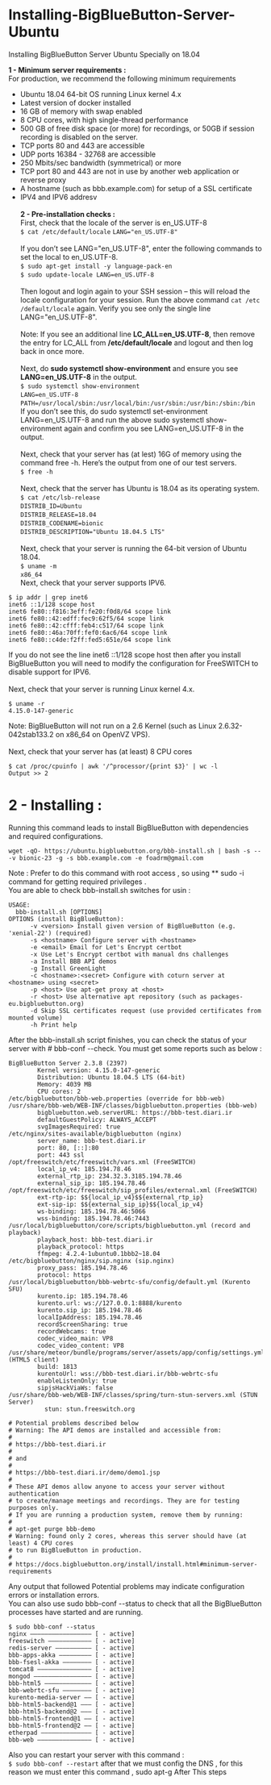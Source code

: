 # Installing-BigBlueButton-Server-Ubuntu
Installing BigBlueButton Server Ubuntu Specially on 18.04

**1 - Minimum server requirements :**<br />
For production, we recommend the following minimum requirements<br />
* Ubuntu 18.04 64-bit OS running Linux kernel 4.x <br />
* Latest version of docker installed<br />
* 16 GB of memory with swap enabled<br />
* 8 CPU cores, with high single-thread performance<br />
* 500 GB of free disk space (or more) for recordings, or 50GB if session recording is disabled on the server.<br />
* TCP ports 80 and 443 are accessible<br />
* UDP ports 16384 - 32768 are accessible<br />
* 250 Mbits/sec bandwidth (symmetrical) or more<br />
* TCP port 80 and 443 are not in use by another web application or reverse proxy<br />
* A hostname (such as bbb.example.com) for setup of a SSL certificate<br />
* IPV4 and IPV6 addresv<br /><br />
**2 - Pre-installation checks :**<br />
First, check that the locale of the server is en_US.UTF-8 <br />
`$ cat /etc/default/locale`
`LANG="en_US.UTF-8"`<br /><br />
If you don’t see LANG="en_US.UTF-8", enter the following commands to set the local to en_US.UTF-8.<br />
`$ sudo apt-get install -y language-pack-en`<br />
`$ sudo update-locale LANG=en_US.UTF-8`<br /><br />
Then logout and login again to your SSH session – this will reload the locale configuration for your session. Run the above command `cat /etc
/default/locale` again. Verify you see only the single line LANG="en_US.UTF-8".<br /><br />
Note: If you see an additional line **LC_ALL=en_US.UTF-8**, then remove the entry for LC_ALL from **/etc/default/locale** and logout and then log
back in once more.<br /><br />
Next, do **sudo systemctl show-environment** and ensure you see **LANG=en_US.UTF-8** in the output.<br />
`$ sudo systemctl show-environment`<br />
`LANG=en_US.UTF-8`<br />
`PATH=/usr/local/sbin:/usr/local/bin:/usr/sbin:/usr/bin:/sbin:/bin`<br />
If you don’t see this, do sudo systemctl set-environment LANG=en_US.UTF-8 and run the above sudo systemctl show-environment again
and confirm you see LANG=en_US.UTF-8 in the output.<br /><br />
Next, check that your server has (at lest) 16G of memory using the command free -h. Here’s the output from one of
our test servers.<br />
`$ free -h`<br /><br />
Next, check that the server has Ubuntu is 18.04 as its operating system.<br />
`$ cat /etc/lsb-release`<br />
`DISTRIB_ID=Ubuntu`<br />
`DISTRIB_RELEASE=18.04`<br />
`DISTRIB_CODENAME=bionic`<br />
`DISTRIB_DESCRIPTION="Ubuntu 18.04.5 LTS"`<br /><br />
Next, check that your server is running the 64-bit version of Ubuntu 18.04.<br />
`$ uname -m`<br />
`x86_64`<br />
Next, check that your server supports IPV6.<br />
```
$ ip addr | grep inet6
inet6 ::1/128 scope host
inet6 fe80::f816:3eff:fe20:f0d8/64 scope link
inet6 fe80::42:edff:fec9:62f5/64 scope link
inet6 fe80::42:cfff:feb4:c517/64 scope link
inet6 fe80::46a:70ff:fef0:6ac6/64 scope link 
inet6 fe80::c4de:f2ff:fed5:651e/64 scope link
```
If you do not see the line inet6 ::1/128 scope host then after you install BigBlueButton you will need to modify the configuration for FreeSWITCH to
disable support for IPV6.<br /><br />
Next, check that your server is running Linux kernel 4.x.<br />
```
$ uname -r
4.15.0-147-generic
```

Note: BigBlueButton will not run on a 2.6 Kernel (such as Linux 2.6.32-042stab133.2 on x86_64 on OpenVZ VPS).<br /><br />
Next, check that your server has (at least) 8 CPU cores<br />
```
$ cat /proc/cpuinfo | awk '/^processor/{print $3}' | wc -l
Output >> 2
```
# 2 - Installing :
Running this command leads to install BigBlueButton with dependencies and required configurations.<br />
```
wget -qO- https://ubuntu.bigbluebutton.org/bbb-install.sh | bash -s -- -v bionic-23 -g -s bbb.example.com -e foadrm@gmail.com
```
Note : Prefer to do this command with root access , so using ** sudo -i  command for getting required privileges .<br />
You are able to check bbb-install.sh switches for usin :<br />
```
USAGE:
  bbb-install.sh [OPTIONS]
OPTIONS (install BigBlueButton):
      -v <version> Install given version of BigBlueButton (e.g. 'xenial-22') (required)
      -s <hostname> Configure server with <hostname>
      -e <email> Email for Let's Encrypt certbot
      -x Use Let's Encrypt certbot with manual dns challenges
      -a Install BBB API demos
      -g Install GreenLight
      -c <hostname>:<secret> Configure with coturn server at <hostname> using <secret>
      -p <host> Use apt-get proxy at <host>
      -r <host> Use alternative apt repository (such as packages-eu.bigbluebutton.org)
      -d Skip SSL certificates request (use provided certificates from mounted volume)
      -h Print help
```

After the bbb-install.sh script finishes, you can check the status of your server with # bbb-conf --check.
You must get some reports such as below :<br />
```
BigBlueButton Server 2.3.8 (2397)
        Kernel version: 4.15.0-147-generic
        Distribution: Ubuntu 18.04.5 LTS (64-bit)
        Memory: 4039 MB
        CPU cores: 2
/etc/bigbluebutton/bbb-web.properties (override for bbb-web)
/usr/share/bbb-web/WEB-INF/classes/bigbluebutton.properties (bbb-web)
        bigbluebutton.web.serverURL: https://bbb-test.diari.ir
        defaultGuestPolicy: ALWAYS_ACCEPT
        svgImagesRequired: true
/etc/nginx/sites-available/bigbluebutton (nginx)
        server_name: bbb-test.diari.ir
        port: 80, [::]:80
        port: 443 ssl
/opt/freeswitch/etc/freeswitch/vars.xml (FreeSWITCH)
        local_ip_v4: 185.194.78.46
        external_rtp_ip: 234.32.3.3185.194.78.46
        external_sip_ip: 185.194.78.46
/opt/freeswitch/etc/freeswitch/sip_profiles/external.xml (FreeSWITCH)
        ext-rtp-ip: $${local_ip_v4}$${external_rtp_ip}
        ext-sip-ip: $${external_sip_ip}$${local_ip_v4}
        ws-binding: 185.194.78.46:5066
        wss-binding: 185.194.78.46:7443
/usr/local/bigbluebutton/core/scripts/bigbluebutton.yml (record and playback)
        playback_host: bbb-test.diari.ir
        playback_protocol: https
        ffmpeg: 4.2.4-1ubuntu0.1bbb2~18.04
/etc/bigbluebutton/nginx/sip.nginx (sip.nginx)
        proxy_pass: 185.194.78.46
        protocol: https
/usr/local/bigbluebutton/bbb-webrtc-sfu/config/default.yml (Kurento SFU)
        kurento.ip: 185.194.78.46
        kurento.url: ws://127.0.0.1:8888/kurento
        kurento.sip_ip: 185.194.78.46
        localIpAddress: 185.194.78.46
        recordScreenSharing: true
        recordWebcams: true
        codec_video_main: VP8
        codec_video_content: VP8
/usr/share/meteor/bundle/programs/server/assets/app/config/settings.yml (HTML5 client)
        build: 1813
        kurentoUrl: wss://bbb-test.diari.ir/bbb-webrtc-sfu
        enableListenOnly: true
        sipjsHackViaWs: false
/usr/share/bbb-web/WEB-INF/classes/spring/turn-stun-servers.xml (STUN Server)
          stun: stun.freeswitch.org
```

```
# Potential problems described below
# Warning: The API demos are installed and accessible from:
#
# https://bbb-test.diari.ir
#
# and
#
# https://bbb-test.diari.ir/demo/demo1.jsp
#
# These API demos allow anyone to access your server without authentication
# to create/manage meetings and recordings. They are for testing purposes only.
# If you are running a production system, remove them by running:
#
# apt-get purge bbb-demo
# Warning: found only 2 cores, whereas this server should have (at least) 4 CPU cores
# to run BigBlueButton in production.
#
# https://docs.bigbluebutton.org/install/install.html#minimum-server-requirements
```
Any output that followed Potential problems may indicate configuration errors or installation errors.<br />
You can also use sudo bbb-conf --status to check that all the BigBlueButton processes have started and are running.<br />
```
$ sudo bbb-conf --status
nginx ————————————————— [ - active]
freeswitch ———————————— [ - active]
redis-server —————————— [ - active]
bbb-apps-akka ————————— [ - active]
bbb-fsesl-akka ———————— [ - active]
tomcat8 ——————————————— [ - active]
mongod ———————————————— [ - active]
bbb-html5 ————————————— [ - active]
bbb-webrtc-sfu ———————— [ - active]
kurento-media-server —— [ - active]
bbb-html5-backend@1 ——— [ - active]
bbb-html5-backend@2 ——— [ - active]
bbb-html5-frontend@1 —— [ - active]
bbb-html5-frontend@2 —— [ - active]
etherpad —————————————— [ - active]
bbb-web ——————————————— [ - active]
```
Also you can restart your server with this command :<br />
`$ sudo bbb-conf --restart`
after that we must config the DNS  , for this reason we must enter this command , 
sudo apt-g
After This steps



